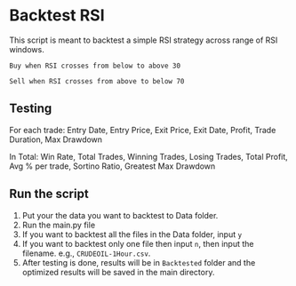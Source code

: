 # Backtest RSI
This script is meant to backtest a simple RSI strategy across range of RSI windows.

    Buy when RSI crosses from below to above 30

    Sell when RSI crosses from above to below 70

## Testing  
For each trade: Entry Date, Entry Price, Exit Price, Exit Date, Profit, Trade Duration, Max Drawdown

In Total: Win Rate, Total Trades, Winning Trades, Losing Trades, Total Profit, Avg % per trade, Sortino Ratio, Greatest Max Drawdown

## Run the script
1. Put your the data you want to backtest to Data folder. 
2. Run the main.py file
3. If you want to backtest all the files in the Data folder, input `y` 
4. If you want to backtest only one file then input `n`, then input the filename. e.g., `CRUDEOIL-1Hour.csv`.
6. After testing is done, results will be in `Backtested` folder and the optimized results will be saved in the main directory.
